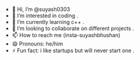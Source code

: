 - 👋 Hi, I’m @suyash0303
- 👀 I’m interested in coding .
- 🌱 I’m currently learning c++ .
- 💞️ I’m looking to collaborate on different projects .
- 📫 How to reach me (insta-suyashbhushan)
- 😄 Pronouns: he/him
- ⚡ Fun fact: i like startups but will never start one .

<!---
suyash0303/suyash0303 is a ✨ special ✨ repository because its `README.md` (this file) appears on your GitHub profile.
You can click the Preview link to take a look at your changes.
--->
